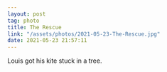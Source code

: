 ```yaml
---
layout: post
tag: photo
title: The Rescue
link: "/assets/photos/2021-05-23-The-Rescue.jpg"
date: 2021-05-23 21:57:11
---
```

Louis got his kite stuck in a tree. 